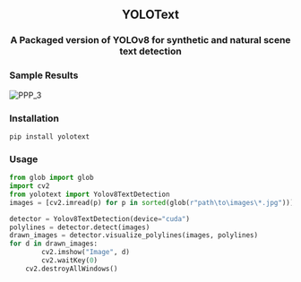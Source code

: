 <div align="center">
  <h2>
    YOLOText
  </h2>
  <h3>
    A Packaged version of YOLOv8 for synthetic and natural scene text detection  
  </h3>
</div>

### Sample Results
![PPP_3](https://github.com/rzamarefat/YOLOv8_Text_Detection/assets/79300456/84d08057-8c6b-4a14-ae91-dc2fe6005589)

### Installation
```
pip install yolotext
```

### Usage
```python
from glob import glob
import cv2
from yolotext import Yolov8TextDetection
images = [cv2.imread(p) for p in sorted(glob(r"path\to\images\*.jpg"))]

detector = Yolov8TextDetection(device="cuda")
polylines = detector.detect(images)
drawn_images = detector.visualize_polylines(images, polylines)
for d in drawn_images:
        cv2.imshow("Image", d)
        cv2.waitKey(0)
    cv2.destroyAllWindows()
```

